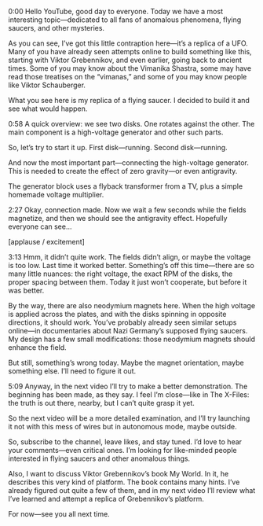 0:00
Hello YouTube, good day to everyone. Today we have a most interesting topic—dedicated to all fans of anomalous phenomena, flying saucers, and other mysteries.

As you can see, I’ve got this little contraption here—it’s a replica of a UFO. Many of you have already seen attempts online to build something like this, starting with Viktor Grebennikov, and even earlier, going back to ancient times. Some of you may know about the Vimanika Shastra, some may have read those treatises on the “vimanas,” and some of you may know people like Viktor Schauberger.

What you see here is my replica of a flying saucer. I decided to build it and see what would happen.

0:58
A quick overview: we see two disks. One rotates against the other. The main component is a high-voltage generator and other such parts.

So, let’s try to start it up.
First disk—running.
Second disk—running.

And now the most important part—connecting the high-voltage generator. This is needed to create the effect of zero gravity—or even antigravity.

The generator block uses a flyback transformer from a TV, plus a simple homemade voltage multiplier.

2:27
Okay, connection made. Now we wait a few seconds while the fields magnetize, and then we should see the antigravity effect. Hopefully everyone can see…

[applause / excitement]

3:13
Hmm, it didn’t quite work. The fields didn’t align, or maybe the voltage is too low. Last time it worked better. Something’s off this time—there are so many little nuances: the right voltage, the exact RPM of the disks, the proper spacing between them. Today it just won’t cooperate, but before it was better.

By the way, there are also neodymium magnets here. When the high voltage is applied across the plates, and with the disks spinning in opposite directions, it should work. You’ve probably already seen similar setups online—in documentaries about Nazi Germany’s supposed flying saucers. My design has a few small modifications: those neodymium magnets should enhance the field.

But still, something’s wrong today. Maybe the magnet orientation, maybe something else. I’ll need to figure it out.

5:09
Anyway, in the next video I’ll try to make a better demonstration. The beginning has been made, as they say. I feel I’m close—like in The X-Files: the truth is out there, nearby, but I can’t quite grasp it yet.

So the next video will be a more detailed examination, and I’ll try launching it not with this mess of wires but in autonomous mode, maybe outside.

So, subscribe to the channel, leave likes, and stay tuned. I’d love to hear your comments—even critical ones. I’m looking for like-minded people interested in flying saucers and other anomalous things.

Also, I want to discuss Viktor Grebennikov’s book My World. In it, he describes this very kind of platform. The book contains many hints. I’ve already figured out quite a few of them, and in my next video I’ll review what I’ve learned and attempt a replica of Grebennikov’s platform.

For now—see you all next time.